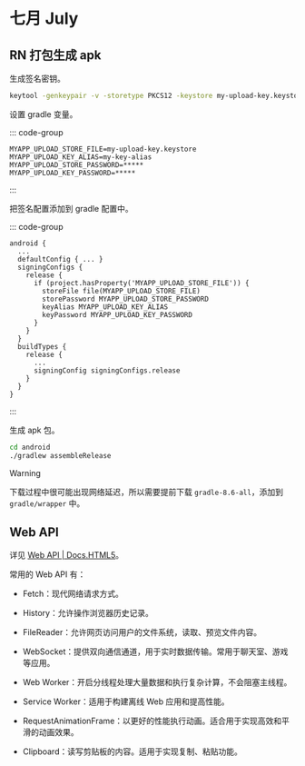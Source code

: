 # 七月 July

## RN 打包生成 apk

生成签名密钥。

```bash
keytool -genkeypair -v -storetype PKCS12 -keystore my-upload-key.keystore -alias my-key-alias -keyalg RSA -keysize 2048 -validity 10000
```

设置 gradle 变量。

::: code-group

```text [gradle.properties]
MYAPP_UPLOAD_STORE_FILE=my-upload-key.keystore
MYAPP_UPLOAD_KEY_ALIAS=my-key-alias
MYAPP_UPLOAD_STORE_PASSWORD=*****
MYAPP_UPLOAD_KEY_PASSWORD=*****
```

:::

把签名配置添加到 gradle 配置中。

::: code-group

```text [build.gradle]
android {
  ...
  defaultConfig { ... }
  signingConfigs {
    release {
      if (project.hasProperty('MYAPP_UPLOAD_STORE_FILE')) {
        storeFile file(MYAPP_UPLOAD_STORE_FILE)
        storePassword MYAPP_UPLOAD_STORE_PASSWORD
        keyAlias MYAPP_UPLOAD_KEY_ALIAS
        keyPassword MYAPP_UPLOAD_KEY_PASSWORD
      }
    }
  }
  buildTypes {
    release {
      ...
      signingConfig signingConfigs.release
    }
  }
}
```

:::

生成 apk 包。

```bash
cd android
./gradlew assembleRelease
```

> [!warning]
>
> 下载过程中很可能出现网络延迟，所以需要提前下载 `gradle-8.6-all`，添加到 `gradle/wrapper` 中。

## Web API

详见 [Web API | Docs.HTML5](http://docs.yuwenjian.com/base/html5.html#web-api)。

常用的 Web API 有：

- Fetch：现代网络请求方式。

- History：允许操作浏览器历史记录。

- FileReader：允许网页访问用户的文件系统，读取、预览文件内容。

- WebSocket：提供双向通信通道，用于实时数据传输。常用于聊天室、游戏等应用。

- Web Worker：开启分线程处理大量数据和执行复杂计算，不会阻塞主线程。

- Service Worker：适用于构建离线 Web 应用和提高性能。

- RequestAnimationFrame：以更好的性能执行动画。适合用于实现高效和平滑的动画效果。

- Clipboard：读写剪贴板的内容。适用于实现复制、粘贴功能。
